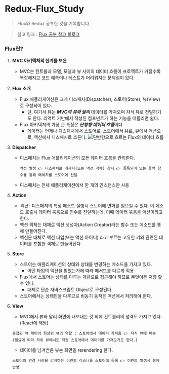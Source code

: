 # Redux-Flux_Study
> Flux와 Redux 공부한 것을 기록합니다.

> 참고 링크 : [Flux 공부 참고 블로그](https://taegon.kim/archives/5288)

### Flux란?
1. **MVC 아키텍처의 한계를 보완**
    + MVC는 컨트롤과 모델, 모델과 뷰 사이의 데이터 흐름이 프로젝트가 커질수록 복잡해지고 코드 예측이나 테스트가 어려워지는 문제점이 있다.
2. **Flux 소개**
    + Flux 애플리케이션은 크게 디스패처(Dispatcher), 스토어(Store), 뷰(View)로 구성되어 있다.
      + 단, 여기서 뷰는 ***MVC의 뷰와 달리*** 데이터를 가져오며 자식 뷰로 전달하기도 한다. 리액트 기반에서 작성된 컴포넌트가 하는 기능을 떠올리면 쉽다.
    + Flux 아키텍처의 가장 큰 특징은 ***단방향 데이터 흐름***이다.
      + 데이터는 언제나 디스패처에서 스토어로, 스토어에서 뷰로, 뷰에서 액션으로, 액션에서 디스패처로 흐른다.
      ![단반향으로 흐르는 Flux의 데이터 흐름](https://user-images.githubusercontent.com/55439512/103979913-228b6c80-51c2-11eb-8fe1-796ba1b278be.jpeg)
      
3. **Dispatcher**
    + 디스패처는 Flux 애플리케이션의 모든 데이터 흐름을 관리한다.
      ```
      액션 발생 👉 디스패처로 메세지(또는 액션 객체) 감지 👉 등록되어 있는 콜백 함수를 통해 메세지를 스토어에 전달
      ```
    + 디스패처는 전체 애플리케이션에서 한 개의 인스턴스만 사용
  
4. **Action**
    + *액션* : 디스패처의 특정 메소드 실행시 스토어에 변화를 일으킬 수 있다. 이 메소드 호출시 데이터 묶음으로 인수를 전달하는데, 이때 데이터 묶음을 액션이라고 한다.
    + 액션 객체는 대체로 액션 생성자(Action Creator)라는 함수 또는 메소드를 통해 만들어진다.
    + 액션은 대체로 액션 타입(또는 액션 아이디) 라고 부르는 고유한 키와 관련된 데이터를 포함한 객체로 만들어진다.

5. **Store**
    + 스토어는 애플리케이션의 상태와 상태를 변경하는 메소드를 가지고 있다.
        + 어떤 타입의 액션을 받았는가에 따라 메서드를 다르게 적용
    + Flux에서 스토어는 상태를 다루는 개념으로 접근해야 하므로 무엇이든 저장 할 수 있다.
      + 대체로 단순 자바스크립트 Object로 구성된다.
    + 스토어에서는 상태만을 다루므로 비동기 동작은 액션에서 처리해야 한다.
    
6. **View**
    + MVC에서 뷰와 달리 화면에 내보내는 것 외에 컨트롤러의 성격도 가지고 있다.(React에 해당)
    ```
    중첩된 뷰 레이어 최상위 뷰의 역할 : 스토어에서 데이터 가져옴 👉 자식 뷰에 배분
    (필요에 따라 하위 뷰에서도 직접 스토어에서 데이터를 가져오기도 한다.)
    ```
    + 데이터를 넘겨받은 뷰는 화면을 rerendering 한다.
    ```
    스토어의 변경 사항을 감지하는 이벤트 리스너를 스토어에 등록 👉 이벤트 발생시 뷰에 반영
    ```

